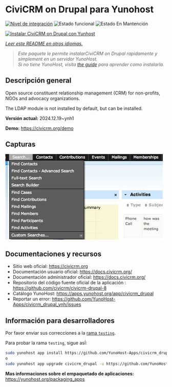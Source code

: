 <!--
Este archivo README esta generado automaticamente<https://github.com/YunoHost/apps/tree/master/tools/readme_generator>
No se debe editar a mano.
-->

# CiviCRM on Drupal para Yunohost

[![Nivel de integración](https://apps.yunohost.org/badge/integration/civicrm_drupal)](https://ci-apps.yunohost.org/ci/apps/civicrm_drupal/)
![Estado funcional](https://apps.yunohost.org/badge/state/civicrm_drupal)
![Estado En Mantención](https://apps.yunohost.org/badge/maintained/civicrm_drupal)

[![Instalar CiviCRM on Drupal con Yunhost](https://install-app.yunohost.org/install-with-yunohost.svg)](https://install-app.yunohost.org/?app=civicrm_drupal)

*[Leer este README en otros idiomas.](./ALL_README.md)*

> *Este paquete le permite instalarCiviCRM on Drupal rapidamente y simplement en un servidor YunoHost.*  
> *Si no tiene YunoHost, visita [the guide](https://yunohost.org/install) para aprender como instalarla.*

## Descripción general

Open source constituent relationship management (CRM) for non-profits, NGOs and advocacy organizations.

The LDAP module is not installed by default, but can be installed.


**Versión actual:** 2024.12.19~ynh1

**Demo:** <https://civicrm.org/demo>

## Capturas

![Captura de CiviCRM on Drupal](./doc/screenshots/screenshot.png)

## Documentaciones y recursos

- Sitio web oficial: <https://civicrm.org>
- Documentación usuario oficial: <https://docs.civicrm.org/>
- Documentación administrador oficial: <https://docs.civicrm.org/>
- Repositorio del código fuente oficial de la aplicación : <https://github.com/civicrm/civicrm-drupal-8>
- Catálogo YunoHost: <https://apps.yunohost.org/app/civicrm_drupal>
- Reportar un error: <https://github.com/YunoHost-Apps/civicrm_drupal_ynh/issues>

## Información para desarrolladores

Por favor enviar sus correcciones a la [rama `testing`](https://github.com/YunoHost-Apps/civicrm_drupal_ynh/tree/testing).

Para probar la rama `testing`, sigue asÍ:

```bash
sudo yunohost app install https://github.com/YunoHost-Apps/civicrm_drupal_ynh/tree/testing --debug
o
sudo yunohost app upgrade civicrm_drupal -u https://github.com/YunoHost-Apps/civicrm_drupal_ynh/tree/testing --debug
```

**Mas informaciones sobre el empaquetado de aplicaciones:** <https://yunohost.org/packaging_apps>
